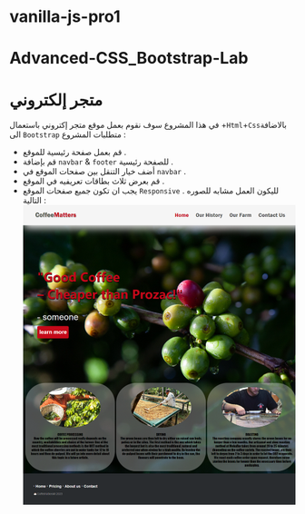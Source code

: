# vanilla-js-pro1

# Advanced-CSS_Bootstrap-Lab

 # متجر إلكتروني 

في هذا المشروع سوف نقوم بعمل موقع متجر إكتروني باستعمال +`Html`+`Css`بالاضافة الى `Bootstrap` متطلبات المشروع :
* قم بعمل صفحة رئيسية للموقع .
* قم بإضافة `navbar` & `footer` للصفحة رئيسية .
* أضف خيار التنقل بين صفحات الموقع في `navbar` .
* قم بعرض ثلاث بطاقات تعريفيه في الموقع .
* يجب ان تكون جميع صفحات الموقع `Responsive` .
لليكون العمل مشابه للصوره التالية :
![bootstrap img](./img/111.png)
